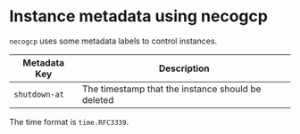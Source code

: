 # Instance metadata using necogcp

`necogcp` uses some metadata labels to control instances.


| Metadata Key  | Description                                       |
| ------------- | ------------------------------------------------- |
| `shutdown-at` | The timestamp that the instance should be deleted |

The time format is `time.RFC3339`.
